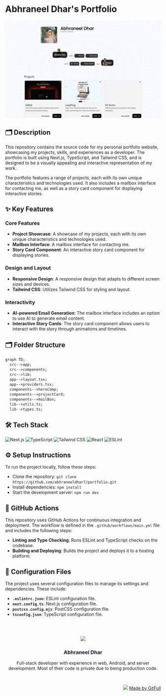 # Abhraneel Dhar's Portfolio
![thumbnail](./public/assets/landingPage-81ec2e93-6c15-45d8-b65e-6c5150b242a1)

## 🗂️  Description

This repository contains the source code for my personal portfolio website, showcasing my projects, skills, and experiences as a developer. The portfolio is built using Next.js, TypeScript, and Tailwind CSS, and is designed to be a visually appealing and interactive representation of my work.

The portfolio features a range of projects, each with its own unique characteristics and technologies used. It also includes a mailbox interface for contacting me, as well as a story card component for displaying interactive stories.

## ✨ Key Features

### **Core Features**

* **Project Showcase**: A showcase of my projects, each with its own unique characteristics and technologies used.
* **Mailbox Interface**: A mailbox interface for contacting me.
* **Story Card Component**: An interactive story card component for displaying stories.

### **Design and Layout**

* **Responsive Design**: A responsive design that adapts to different screen sizes and devices.
* **Tailwind CSS**: Utilizes Tailwind CSS for styling and layout.

### **Interactivity**

* **AI-powered Email Generation**: The mailbox interface includes an option to use AI to generate email content.
* **Interactive Story Cards**: The story card component allows users to interact with the story through animations and timelines.

## 🗂️ Folder Structure

```mermaid
graph TD;
  src-->app;
  src-->components;
  src-->lib;
  app-->layout.tsx;
  app-->providers.tsx;
  components-->heroComp;
  components-->projectCard;
  components-->mailBox;
  lib-->utils.ts;
  lib-->types.ts;
```

## 🛠️ Tech Stack

![Next.js](https://img.shields.io/badge/Next.js-000?logo=next.js&logoColor=white&style=for-the-badge)
![TypeScript](https://img.shields.io/badge/TypeScript-3178c6?logo=typescript&logoColor=white&style=for-the-badge)
![Tailwind CSS](https://img.shields.io/badge/Tailwind%20CSS-06B6D4?logo=tailwind-css&logoColor=white&style=for-the-badge)
![React](https://img.shields.io/badge/React-61DAFB?logo=react&logoColor=white&style=for-the-badge)
![ESLint](https://img.shields.io/badge/ESLint-4B4B4B?logo=eslint&logoColor=white&style=for-the-badge)

## ⚙️ Setup Instructions

To run the project locally, follow these steps:

* Clone the repository: `git clone https://github.com/abhraneeldhar7/portfolio.git`
* Install dependencies: `npm install`
* Start the development server: `npm run dev`

## 🤖 GitHub Actions

This repository uses GitHub Actions for continuous integration and deployment. The workflow is defined in the `.github/workflows/main.yml` file and includes the following steps:

* **Linting and Type Checking**: Runs ESLint and TypeScript checks on the codebase.
* **Building and Deploying**: Builds the project and deploys it to a hosting platform.

## 📝 Configuration Files

The project uses several configuration files to manage its settings and dependencies. These include:

* **`.eslintrc.json`**: ESLint configuration file.
* **`next.config.ts`**: Next.js configuration file.
* **`postcss.config.mjs`**: PostCSS configuration file.
* **`tsconfig.json`**: TypeScript configuration file.



<br><br>
<div align="center">
<img src="https://avatars.githubusercontent.com/u/89008279?v=4" width="120" />
<h3>Abhraneel Dhar</h3>
<p>Full-stack developer with experience in web, Android, and server development. Most of their code is private due to being production code.</p>
</div>
<br>
<p align="right">
<img src="https://gitfull.vercel.app/appLogo.png" width="20"/>  <a href="https://gitfull.vercel.app">Made by GitFull</a>
</p>
    
